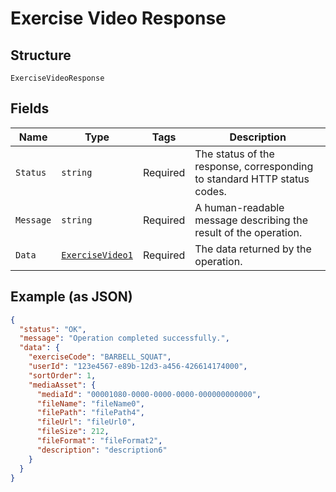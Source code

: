 
# Exercise Video Response

## Structure

`ExerciseVideoResponse`

## Fields

| Name | Type | Tags | Description |
|  --- | --- | --- | --- |
| `Status` | `string` | Required | The status of the response, corresponding to standard HTTP status codes. |
| `Message` | `string` | Required | A human-readable message describing the result of the operation. |
| `Data` | [`ExerciseVideo1`](../../doc/models/exercise-video-1.md) | Required | The data returned by the operation. |

## Example (as JSON)

```json
{
  "status": "OK",
  "message": "Operation completed successfully.",
  "data": {
    "exerciseCode": "BARBELL_SQUAT",
    "userId": "123e4567-e89b-12d3-a456-426614174000",
    "sortOrder": 1,
    "mediaAsset": {
      "mediaId": "00001080-0000-0000-0000-000000000000",
      "fileName": "fileName0",
      "filePath": "filePath4",
      "fileUrl": "fileUrl0",
      "fileSize": 212,
      "fileFormat": "fileFormat2",
      "description": "description6"
    }
  }
}
```


